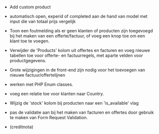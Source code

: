 -   Add custom product
-   automatisch open, experid of completed aan de hand van model met input die van totaal prijs vergelijk

-   Toon een foutmelding als er geen klanten of producten zijn toegevoegd bij het maken van een offerte/factuur, of voeg een knop toe om een klant toe te voegen.
-   Verwijder de 'Products' kolom uit offertes en facturen en voeg nieuwe tabellen toe voor offerte- en factuurregels, met aparte velden voor productgegevens.
-   Grote wijzigingen in de front-end zijn nodig voor het toevoegen van nieuwe factuur/offertelijnen
-   werken met PHP Enum classes.
-   voeg een relatie toe voor klanten naar Country.
-   Wijzig de 'stock' kolom bij producten naar een 'is_available' vlag
-   pas de validatie aan bij het maken van facturen en offertes door gebruik te maken van Form Request Validation.

-   (creditnota)
